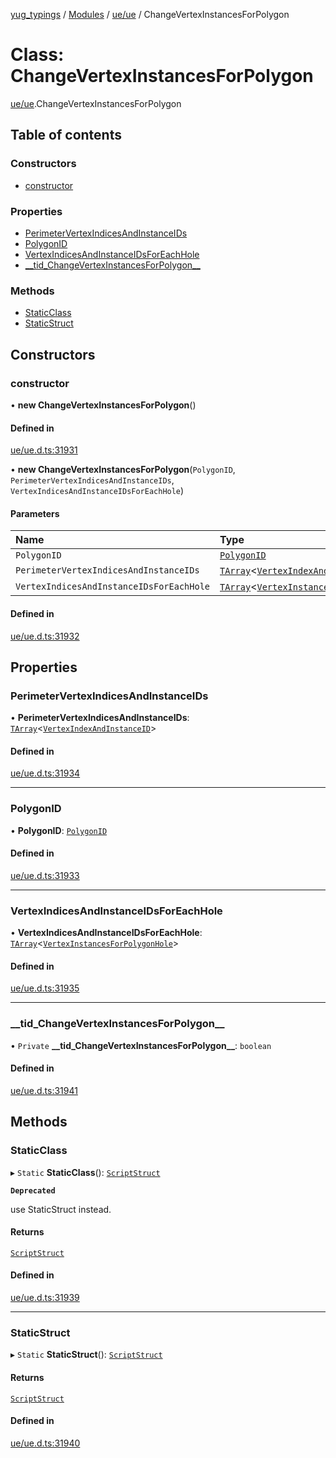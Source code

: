 [yug_typings](../README.md) / [Modules](../modules.md) / [ue/ue](../modules/ue_ue.md) / ChangeVertexInstancesForPolygon

# Class: ChangeVertexInstancesForPolygon

[ue/ue](../modules/ue_ue.md).ChangeVertexInstancesForPolygon

## Table of contents

### Constructors

- [constructor](ue_ue.ChangeVertexInstancesForPolygon.md#constructor)

### Properties

- [PerimeterVertexIndicesAndInstanceIDs](ue_ue.ChangeVertexInstancesForPolygon.md#perimetervertexindicesandinstanceids)
- [PolygonID](ue_ue.ChangeVertexInstancesForPolygon.md#polygonid)
- [VertexIndicesAndInstanceIDsForEachHole](ue_ue.ChangeVertexInstancesForPolygon.md#vertexindicesandinstanceidsforeachhole)
- [\_\_tid\_ChangeVertexInstancesForPolygon\_\_](ue_ue.ChangeVertexInstancesForPolygon.md#__tid_changevertexinstancesforpolygon__)

### Methods

- [StaticClass](ue_ue.ChangeVertexInstancesForPolygon.md#staticclass)
- [StaticStruct](ue_ue.ChangeVertexInstancesForPolygon.md#staticstruct)

## Constructors

### constructor

• **new ChangeVertexInstancesForPolygon**()

#### Defined in

[ue/ue.d.ts:31931](https://github.com/YugMetaverse/yug_typings/blob/b7d9b19/ue/ue.d.ts#L31931)

• **new ChangeVertexInstancesForPolygon**(`PolygonID`, `PerimeterVertexIndicesAndInstanceIDs`, `VertexIndicesAndInstanceIDsForEachHole`)

#### Parameters

| Name | Type |
| :------ | :------ |
| `PolygonID` | [`PolygonID`](ue_ue.PolygonID.md) |
| `PerimeterVertexIndicesAndInstanceIDs` | [`TArray`](../interfaces/ue_puerts.TArray.md)<[`VertexIndexAndInstanceID`](ue_ue.VertexIndexAndInstanceID.md)\> |
| `VertexIndicesAndInstanceIDsForEachHole` | [`TArray`](../interfaces/ue_puerts.TArray.md)<[`VertexInstancesForPolygonHole`](ue_ue.VertexInstancesForPolygonHole.md)\> |

#### Defined in

[ue/ue.d.ts:31932](https://github.com/YugMetaverse/yug_typings/blob/b7d9b19/ue/ue.d.ts#L31932)

## Properties

### PerimeterVertexIndicesAndInstanceIDs

• **PerimeterVertexIndicesAndInstanceIDs**: [`TArray`](../interfaces/ue_puerts.TArray.md)<[`VertexIndexAndInstanceID`](ue_ue.VertexIndexAndInstanceID.md)\>

#### Defined in

[ue/ue.d.ts:31934](https://github.com/YugMetaverse/yug_typings/blob/b7d9b19/ue/ue.d.ts#L31934)

___

### PolygonID

• **PolygonID**: [`PolygonID`](ue_ue.PolygonID.md)

#### Defined in

[ue/ue.d.ts:31933](https://github.com/YugMetaverse/yug_typings/blob/b7d9b19/ue/ue.d.ts#L31933)

___

### VertexIndicesAndInstanceIDsForEachHole

• **VertexIndicesAndInstanceIDsForEachHole**: [`TArray`](../interfaces/ue_puerts.TArray.md)<[`VertexInstancesForPolygonHole`](ue_ue.VertexInstancesForPolygonHole.md)\>

#### Defined in

[ue/ue.d.ts:31935](https://github.com/YugMetaverse/yug_typings/blob/b7d9b19/ue/ue.d.ts#L31935)

___

### \_\_tid\_ChangeVertexInstancesForPolygon\_\_

• `Private` **\_\_tid\_ChangeVertexInstancesForPolygon\_\_**: `boolean`

#### Defined in

[ue/ue.d.ts:31941](https://github.com/YugMetaverse/yug_typings/blob/b7d9b19/ue/ue.d.ts#L31941)

## Methods

### StaticClass

▸ `Static` **StaticClass**(): [`ScriptStruct`](ue_ue.ScriptStruct.md)

**`Deprecated`**

use StaticStruct instead.

#### Returns

[`ScriptStruct`](ue_ue.ScriptStruct.md)

#### Defined in

[ue/ue.d.ts:31939](https://github.com/YugMetaverse/yug_typings/blob/b7d9b19/ue/ue.d.ts#L31939)

___

### StaticStruct

▸ `Static` **StaticStruct**(): [`ScriptStruct`](ue_ue.ScriptStruct.md)

#### Returns

[`ScriptStruct`](ue_ue.ScriptStruct.md)

#### Defined in

[ue/ue.d.ts:31940](https://github.com/YugMetaverse/yug_typings/blob/b7d9b19/ue/ue.d.ts#L31940)
